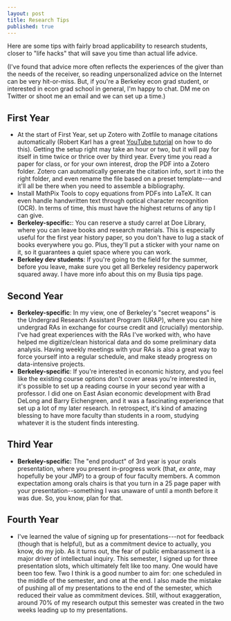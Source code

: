 ```yaml
---
layout: post
title: Research Tips
published: true
---
```


Here are some tips with fairly broad applicability to research students, closer to "life hacks" that will save you time than actual life advice. 

(I've found that advice more often reflects the experiences of the giver than the needs of the receiver, so reading unpersonalized advice on the Internet can be very hit-or-miss. But, if you're a Berkeley econ grad student, or interested in econ grad school in general, I'm happy to chat. DM me on Twitter or shoot me an email and we can set up a time.)

## First Year
* At the start of First Year, set up Zotero with Zotfile to manage citations automatically (Robert Karl has a great [YouTube tutorial](https://www.youtube.com/watch?v=HBynXko1wUU) on how to do this). Getting the setup right may take an hour or two, but it will pay for itself in time twice or thrice over by third year. Every time you read a paper for class, or for your own interest, drop the PDF into a Zotero folder. Zotero can automatically generate the citation info, sort it into the right folder, and even rename the file based on a preset template---and it'll all be there when you need to assemble a bibliography.
* Install MathPix Tools to copy equations from PDFs into LaTeX. It can even handle handwritten text through optical character recognition (OCR). In terms of time, this must have the highest returns of any tip I can give.
* **Berkeley-specific:**: You can reserve a study carrel at Doe Library, where you can leave books and research materials. This is especially useful for the first year history paper, so you don't have to lug a stack of books everywhere you go. Plus, they'll put a sticker with your name on it, so it guarantees a quiet space where you can work.
* **Berkeley dev students**: If you're going to the field for the summer, before you leave, make sure you get all Berkeley residency paperwork squared away. I have more info about this on my Busia tips page.

## Second Year
* **Berkeley-specific**: In my view, one of Berkeley's "secret weapons" is the Undergrad Research Assistant Program (URAP), where you can hire undergrad RAs in exchange for course credit and (crucially) mentorship. I've had great experiences with the RAs I've worked with, who have helped me digitize/clean historical data and do some preliminary data analysis. Having weekly meetings with your RAs is also a great way to force yourself into a regular schedule, and make steady progress on data-intensive projects.
* **Berkeley-specific**: If you're interested in economic history, and you feel like the existing course options don't cover areas you're interested in, it's possible to set up a reading course in your second year with a professor. I did one on East Asian economic development with Brad DeLong and Barry Eichengreen, and it was a fascinating experience that set up a lot of my later research. In retrospect, it's kind of amazing blessing to have more faculty than students in a room, studying whatever it is the student finds interesting.

## Third Year
* **Berkeley-specific:** The "end product" of 3rd year is your orals presentation, where you present in-progress work (that, _ex ante_, may hopefully be your JMP) to a group of four faculty members. A common expectation among orals chairs is that you turn in a 25 page paper with your presentation--something I was unaware of until a month before it was due. So, you know, plan for that.

## Fourth Year
* I've learned the value of signing up for presentations---not for feedback (though that is helpful), but as a commitment device to actually, you know, do my job. As it turns out, the fear of public embarassment is a major driver of intellectual inquiry. This semester, I signed up for three presentation slots, which ultimately felt like too many. One would have been too few. Two I think is a good number to aim for: one scheduled in the middle of the semester, and one at the end. I also made the mistake of pushing all of my presentations to the end of the semester, which reduced their value as commitment devices. Still, without exaggeration, around 70% of my research output this semester was created in the two weeks leading up to my presentations. 